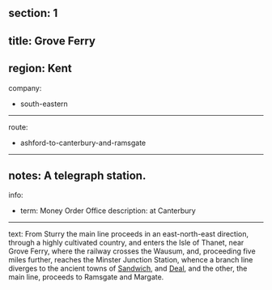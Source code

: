 section: 1
----
title: Grove Ferry
----
region: Kent
----
company:
- south-eastern
----
route:
- ashford-to-canterbury-and-ramsgate
----
notes: A telegraph station.
----
info:
- term: Money Order Office
  description: at Canterbury
----
text: From Sturry the main line proceeds in an east-north-east direction, through a highly cultivated country, and enters the Isle of Thanet, near Grove Ferry, where the railway crosses the Wausum, and, proceeding five miles further, reaches the Minster Junction Station, whence a branch line diverges to the ancient towns of [Sandwich](/stations/sandwich), and [Deal](/stations/sandwich), and the other, the main line, proceeds to Ramsgate and Margate.
